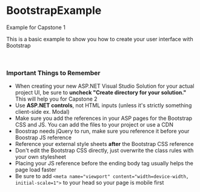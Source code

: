 # BootstrapExample
Example for Capstone 1

<p>This is a basic example to show you how to create your user interface with Bootstrap</p>
<br>
<h3>Important Things to Remember</h3>
<ul>
	<li>When creating your new ASP.NET Visual Studio Solution for your actual project UI, be sure to <strong>uncheck "Create directory for your solution."</strong> This will help you for Capstone 2</li>
	<li>Use <strong>ASP.NET controls</strong>, not HTML inputs (unless it's strictly something client-side ex. Modal)</li>
	<li>Make sure you add the references in your ASP pages for the Bootstrap CSS and JS. You can add the files to your project or use a CDN</li>
	<li>Boostrap needs jQuery to run, make sure you reference it before your Boostrap JS reference</li>
	<li>Reference your external style sheets <strong>after</strong> the Bootstrap CSS reference</li>
	<li>Don't edit the Bootstrap CSS directly, just overwrite the class rules with your own stylesheet</li>
	<li>Placing your JS reference before the ending body tag usually helps the page load faster</li>
	<li>Be sure to add <code>&lt;meta name="viewport" content="width=device-width, initial-scale=1"&gt;</code> to your head so your page is mobile first
</ul>
